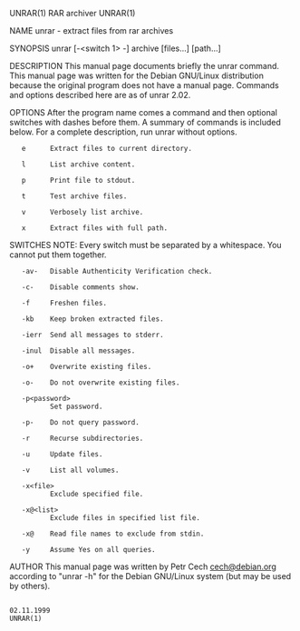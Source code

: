 UNRAR(1)                                                                                                                                              RAR archiver                                                                                                                                             UNRAR(1)

NAME
       unrar - extract files from rar archives

SYNOPSIS
       unrar <command> [-<switch 1> -<switch N>] archive [files...] [path...]

DESCRIPTION
       This manual page documents briefly the unrar command.
       This manual page was written for the Debian GNU/Linux distribution because the original program does not have a manual page.
       Commands and options described here are as of unrar 2.02.

OPTIONS
       After the program name comes a command and then optional switches with dashes before them.  A summary of commands is included below.  For a complete description, run unrar without options.

       e      Extract files to current directory.

       l      List archive content.

       p      Print file to stdout.

       t      Test archive files.

       v      Verbosely list archive.

       x      Extract files with full path.

SWITCHES
       NOTE: Every switch must be separated by a whitespace. You cannot put them together.

       -av-   Disable Authenticity Verification check.

       -c-    Disable comments show.

       -f     Freshen files.

       -kb    Keep broken extracted files.

       -ierr  Send all messages to stderr.

       -inul  Disable all messages.

       -o+    Overwrite existing files.

       -o-    Do not overwrite existing files.

       -p<password>
              Set password.

       -p-    Do not query password.

       -r     Recurse subdirectories.

       -u     Update files.

       -v     List all volumes.

       -x<file>
              Exclude specified file.

       -x@<list>
              Exclude files in specified list file.

       -x@    Read file names to exclude from stdin.

       -y     Assume Yes on all queries.

AUTHOR
       This manual page was written by Petr Cech <cech@debian.org> according to "unrar -h" for the Debian GNU/Linux system (but may be used by others).

                                                                                                                                                       02.11.1999                                                                                                                                              UNRAR(1)
